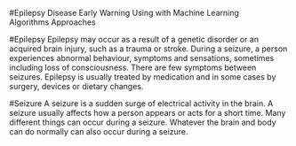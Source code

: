 #Epilepsy Disease Early Warning Using with Machine Learning Algorithms Approaches

#Epilepsy
Epilepsy may occur as a result of a genetic disorder or an acquired brain injury, such as a trauma or stroke. During a seizure, a person experiences abnormal behaviour, symptoms and sensations, sometimes including loss of consciousness. There are few symptoms between seizures. Epilepsy is usually treated by medication and in some cases by surgery, devices or dietary changes.

#Seizure
A seizure is a sudden surge of electrical activity in the brain. A seizure usually affects how a person appears or acts for a short time. Many different things can occur during a seizure. Whatever the brain and body can do normally can also occur during a seizure.
